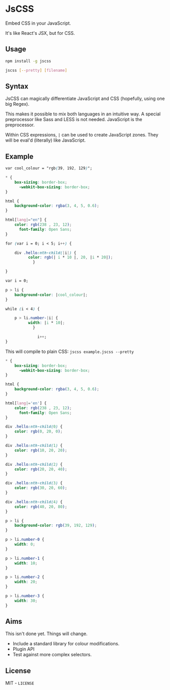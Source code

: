 JsCSS
========

Embed CSS in your JavaScript.

It's like React's JSX, but for CSS.

## Usage

```bash
npm install -g jscss

jscss [--pretty] [filename]
```

## Syntax

JsCSS can magically differentiate JavaScript and CSS (hopefully, using one big Regex).

This makes it possible to mix both languages in an intuitive way.
A special preprocessor like Sass and LESS is not needed.
JavaScript is the preprocessor.

Within CSS expressions, `|` can be used to create JavaScript zones. They will be eval'd (literally)
like JavaScript.

## Example

```CSS
var cool_colour = "rgb(39, 192, 129)";

* {
    box-sizing: border-box;
      -webkit-box-sizing: border-box;
}

html {
    background-color: rgba(3, 4, 5, 0.6);
}

html[lang|="en"] {
    color: rgb(238 , 23, 12);
      font-family: Open Sans;
}

for (var i = 0; i < 5; i++) {

    div .hello:nth-child(|i|) {
          color: rgb(| i * 10 |, 20, |i * 20|);
            }

}

var i = 0;

p > li {
    background-color: |cool_colour|;
}

while (i < 4) {

    p > li.number-|i| {
          width: |i * 10|;
            }

              i++;
}

```
This will compile to plain CSS:
`jscss example.jscss --pretty`

```CSS
* {
    box-sizing: border-box;
      -webkit-box-sizing: border-box;
}

html {
    background-color: rgba(3, 4, 5, 0.6);
}

html[lang|='en'] {
    color: rgb(238 , 23, 12);
      font-family: Open Sans;
}

div .hello:nth-child(0) {
    color: rgb(0, 20, 0);
}

div .hello:nth-child(1) {
    color: rgb(10, 20, 20);
}

div .hello:nth-child(2) {
    color: rgb(20, 20, 40);
}

div .hello:nth-child(3) {
    color: rgb(30, 20, 60);
}

div .hello:nth-child(4) {
    color: rgb(40, 20, 80);
}

p > li {
    background-color: rgb(39, 192, 129);
}

p > li.number-0 {
    width: 0;
}

p > li.number-1 {
    width: 10;
}

p > li.number-2 {
    width: 20;
}

p > li.number-3 {
    width: 30;
}
```

## Aims

This isn't done yet. Things will change.

* Include a standard library for colour modifications.
* Plugin API
* Test against more complex selectors.

## License

MIT - `LICENSE`
